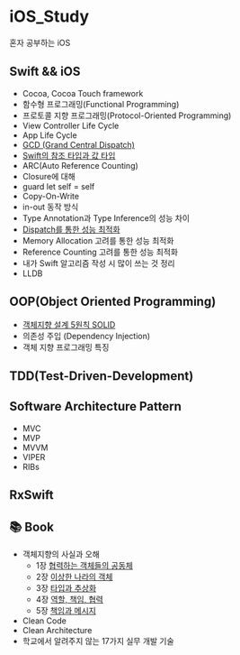 # iOS_Study
 혼자 공부하는 iOS
  
## Swift && iOS  
- Cocoa, Cocoa Touch framework
- 함수형 프로그래밍(Functional Programming)
- 프로토콜 지향 프로그래밍(Protocol-Oriented Programming)
- View Controller Life Cycle
- App Life Cycle
- [GCD (Grand Central Dispatch)](https://github.com/KiHyunJang/iOS_Study/blob/main/Swift_iOS/GCD%20(Grand%20Central%20Dispatch).md)
- [Swift의 참조 타입과 값 타입](https://github.com/KiHyunJang/iOS_Study/blob/main/Swift_iOS/Swift의%20참조타입과%20값타입.md)
- ARC(Auto Reference Counting)
- Closure에 대해
- guard let self = self
- Copy-On-Write
- in-out 동작 방식
- Type Annotation과 Type Inference의 성능 차이
- [Dispatch를 통한 성능 최적화](https://github.com/KiHyunJang/iOS_Study/blob/main/Swift_iOS/Dispatch%20성능%20최적화.md)
- Memory Allocation 고려를 통한 성능 최적화
- Reference Counting 고려를 통한 성능 최적화
- 내가 Swift 알고리즘 작성 시 많이 쓰는 것 정리
- LLDB
  
## OOP(Object Oriented Programming)  
- [객체지향 설계 5원칙 SOLID](https://github.com/KiHyunJang/iOS_Study/blob/main/OOP/객체지향%20설계%205원칙%20SOLID.md)
- 의존성 주입 (Dependency Injection)
- 객체 지향 프로그래밍 특징
  
## TDD(Test-Driven-Development)  
  
## Software Architecture Pattern  
- MVC
- MVP
- MVVM
- VIPER
- RIBs
  
## RxSwift  
  
## 📚 Book
- 객체지향의 사실과 오해
  - 1장 [협력하는 객체들의 공동체](https://github.com/KiHyunJang/iOS_Study/blob/main/Book/객체지향의%20사실과%20오해/객체지향의%20사실과%20오해%201장.md)
  - 2장 [이상한 나라의 객체](https://github.com/KiHyunJang/iOS_Study/blob/main/Book/객체지향의%20사실과%20오해/객체지향의%20사실과%20오해%202장.md)
  - 3장 [타입과 추상화](https://github.com/KiHyunJang/iOS_Study/blob/main/Book/객체지향의%20사실과%20오해/객체지향의%20사실과%20오해%203장.md)
  - 4장 [역할, 책임, 협력](https://github.com/KiHyunJang/iOS_Study/blob/main/Book/객체지향의%20사실과%20오해/객체지향의%20사실과%20오해%204장.md)
  - 5장 [책임과 메시지](https://github.com/KiHyunJang/iOS_Study/blob/main/Book/객체지향의%20사실과%20오해/객체지향의%20사실과%20오해%205장.md)
- Clean Code
- Clean Architecture
- 학교에서 알려주지 않는 17가지 실무 개발 기술
